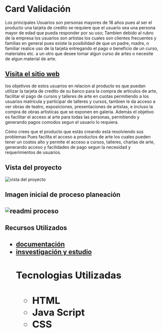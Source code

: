 
<h1> Card Validación </h1>


Los principales Usuarios son personas mayores de 18 años pues al ser el producto una tarjeta de credito se requiere que el usuario sea una persona mayor de edad que pueda responder por su uso; 
Tambien debido al rubro de la empresa los usuarios son artistas los cuales son clientes frecuentes  y familias en general pues existe la posibilidad de que un padre, madre, o familiar realice uso de la tarjeta entregando el pago o beneficio de un curso, materiales etc. a un otro que desee tomar algun curso de artes o necesite de algun material de arte. 
<h2><a href="https://55carol.github.io/DEV005-card-validation/src/index.html">Visita el sitio web</a></h2>

 los objetivos de estos usuarios en relacion al producto es que puedan utilizar la tarjeta de credito de su banco para la compra de articulos de arte, facilitar el pago de cursos y talleres de arte en cuotas permitiendo a los usuarios matricula y participar de talleres y cursos, tambien le da acceso a ver obras de teatro, exposiciones, presentaciones de artistas, e incluso la compra de obras artisticas que se exponen en galeria.
Además el objetivo es facilitar el acceso al arte para todas las personas, permitiendo y generando pagos comodos segun el usuario lo requiera.

Cómo crees que el producto que estás creando está resolviendo sus problemas
Pues facilita el acceso a productos de arte los cuales pueden tener un costos alto y permite el acceso a cursos, talleres, charlas de arte, generando acceso y facilidades de pago segun la necesidad y requerimientos de usuarios. 

<h2>Vista  del proyecto</h2>
<img src="https://res.cloudinary.com/di9bji7ef/image/upload/v1678069097/vista_umxqxm.jpg" alt="vista del proyecto"/>


<h2>Imagen inicial de proceso planeación <h2>
<img src="https://res.cloudinary.com/di9bji7ef/image/upload/v1678067586/etvtg1n6bsnjozh8lcae.jpg" alt="readmi proceso">

<h2> Recursos Utilizados<h2>
<ul>
<li><a href="https://developer.mozilla.org/es/docs/Web/JavaScript">documentación</a></li>
<li><a href="https://lenguajejs.com/javascript/">insvestigación y estudio</a></li>

<h2>Tecnologias Utilizadas<h2>
<ul>
<li>HTML</li>
<li>Java Script</li>
<li>CSS</li>
</ul>

